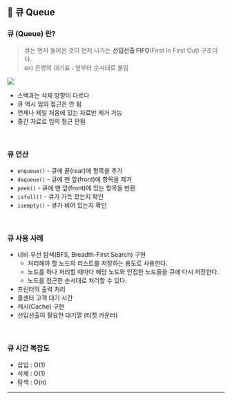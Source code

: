 ## 📌 큐 Queue

### 큐 (Queue) 란?
> 큐는 먼저 들어온 것이 먼저 나가는 **선입선출 FIFO**(First In First Out) 구조이다.  
ex) 은행의 대기표 : 앞부터 순서대로 불림

![](https://velog.velcdn.com/images/jihyun/post/f5973a77-6cb5-4924-b9d0-607b7e990ed1/image.png)


- 스택과는 삭제 방향이 다르다
- 큐 역시 임의 접근은 안 됨
- 언제나 제일 처음에 있는 자료만 제거 가능
- 중간 자료로 임의 접근 안됨

<br>

### 큐 연산
- `enqueue()` - 큐에 끝(rear)에 항목을 추가
- `dequeue()` - 큐에 맨 앞(front)에 항목을 제거
- `peek()` - 큐에 맨 앞(front)에 있는 항목을 반환
- `isfull()` - 큐가 가득 찼는지 확인
- `isempty()` - 큐가 비어 있는지 확인

<br>

### 큐 사용 사례
- 너비 우선 탐색(BFS, Breadth-First Search) 구현
  - 처리해야 할 노드의 리스트를 저장하는 용도로 사용한다.
  - 노드를 하나 처리할 때마다 해당 노드와 인접한 노드들을 큐에 다시 저장한다.
  - 노드를 접근한 순서대로 처리할 수 있다.
- 프린터의 출력 처리
- 콜센터 고객 대기 시간
- 캐시(Cache) 구현
- 선입선출이 필요한 대기열 (티켓 카운터)

<br>

### 큐 시간 복잡도
- 삽입 : O(1)
- 삭제 : O(1)
- 탐색 : O(n)

---

